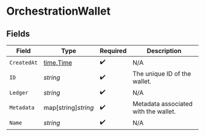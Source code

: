 # OrchestrationWallet


## Fields

| Field                                     | Type                                      | Required                                  | Description                               |
| ----------------------------------------- | ----------------------------------------- | ----------------------------------------- | ----------------------------------------- |
| `CreatedAt`                               | [time.Time](https://pkg.go.dev/time#Time) | :heavy_check_mark:                        | N/A                                       |
| `ID`                                      | *string*                                  | :heavy_check_mark:                        | The unique ID of the wallet.              |
| `Ledger`                                  | *string*                                  | :heavy_check_mark:                        | N/A                                       |
| `Metadata`                                | map[string]*string*                       | :heavy_check_mark:                        | Metadata associated with the wallet.      |
| `Name`                                    | *string*                                  | :heavy_check_mark:                        | N/A                                       |